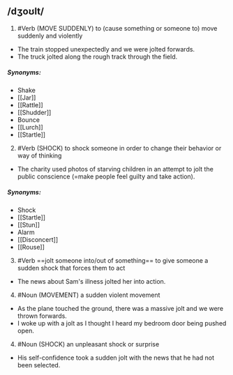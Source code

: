## /dʒoʊlt/  
1. #Verb
(MOVE SUDDENLY)
to (cause something or someone to) move suddenly and violently

- The train stopped unexpectedly and we were jolted forwards.
- The truck jolted along the rough track through the field.

##### Synonyms:
- Shake
- [[Jar]]
- [[Rattle]]
- [[Shudder]]
- Bounce
- [[Lurch]]
- [[Startle]]


2. #Verb 
(SHOCK)
to shock someone in order to change their behavior or way of thinking

- The charity used photos of starving children in an attempt to jolt the public conscience (=make people feel guilty and take action).

##### Synonyms:
- Shock
- [[Startle]]
- [[Stun]]
- Alarm
- [[Disconcert]]
- [[Rouse]]

3. #Verb 
==jolt someone into/out of something==
to give someone a sudden shock that forces them to act

- The news about Sam's illness jolted her into action.

4. #Noun 
(MOVEMENT)
a sudden violent movement

- As the plane touched the ground, there was a massive jolt and we were thrown forwards.
- I woke up with a jolt as I thought I heard my bedroom door being pushed open.

4. #Noun 
(SHOCK)
an unpleasant shock or surprise

- His self-confidence took a sudden jolt with the news that he had not been selected.